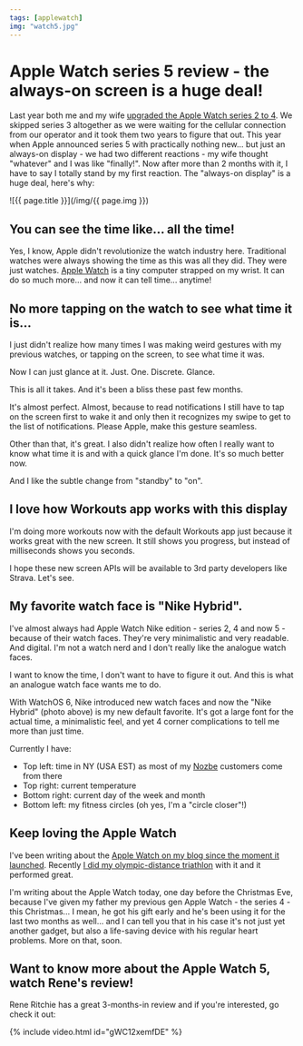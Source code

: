 ```yaml
---
tags: [applewatch]
img: "watch5.jpg"
---
```


# Apple Watch series 5 review - the always-on screen is a huge deal!

Last year both me and my wife [upgraded the Apple Watch series 2 to 4](https://sliwinski.com/watch4). We skipped series 3 altogether as we were waiting for the cellular connection from our operator and it took them two years to figure that out. This year when Apple announced series 5 with practically nothing new... but just an always-on display - we had two different reactions - my wife thought "whatever" and I was like "finally!". Now after more than 2 months with it, I have to say I totally stand by my first reaction. The "always-on display" is a huge deal, here's why:

<!--More-->

![{{ page.title }}](/img/{{ page.img }})



## You can see the time like... all the time!

Yes, I know, Apple didn't revolutionize the watch industry here. Traditional watches were always showing the time as this was all they did. They were just watches. [Apple Watch](/applewatch) is a tiny computer strapped on my wrist. It can do so much more... and now it can tell time... anytime!

## No more tapping on the watch to see what time it is...

I just didn't realize how many times I was making weird gestures with my previous watches, or tapping on the screen, to see what time it was.

Now I can just glance at it. Just. One. Discrete. Glance.

This is all it takes. And it's been a bliss these past few months.

It's almost perfect. Almost, because to read notifications I still have to tap on the screen first to wake it and only then it recognizes my swipe to get to the list of notifications. Please Apple, make this gesture seamless.

Other than that, it's great. I also didn't realize how often I really want to know what time it is and with a quick glance I'm done. It's so much better now.

And I like the subtle change from "standby" to "on".

## I love how Workouts app works with this display

I'm doing more workouts now with the default Workouts app just because it works great with the new screen. It still shows you progress, but instead of milliseconds shows you seconds.

I hope these new screen APIs will be available to 3rd party developers like Strava. Let's see.

## My favorite watch face is "Nike Hybrid".

I've almost always had Apple Watch Nike edition - series 2, 4 and now 5 - because of their watch faces. They're very minimalistic and very readable. And digital. I'm not a watch nerd and I don't really like the analogue watch faces.

I want to know the time, I don't want to have to figure it out. And this is what an analogue watch face wants me to do.

With WatchOS 6, Nike introduced new watch faces and now the "Nike Hybrid" (photo above) is my new default favorite. It's got a large font for the actual time, a minimalistic feel, and yet 4 corner complications to tell me more than just time.

Currently I have:

- Top left: time in NY (USA EST) as most of my [Nozbe][n] customers come from there
- Top right: current temperature
- Bottom right: current day of the week and month
- Bottom left: my fitness circles (oh yes, I'm a "circle closer"!)

## Keep loving the Apple Watch

I've been writing about the [Apple Watch on my blog since the moment it launched](/applewatch). Recently [I did my olympic-distance triathlon](https://sliwinski.com/triwatch) with it and it performed great.

I'm writing about the Apple Watch today, one day before the Christmas Eve, because I've given my father my previous gen Apple Watch - the series 4 - this Christmas... I mean, he got his gift early and he's been using it for the last two months as well... and I can tell you that in his case it's not just yet another gadget, but also a life-saving device with his regular heart problems. More on that, soon.

## Want to know more about the Apple Watch 5, watch Rene's review!

Rene Ritchie has a great 3-months-in review and if you're interested, go check it out:

{% include video.html id="gWC12xemfDE" %}

[n]: https://nozbe.com/?a=mike
[p]: /podcast